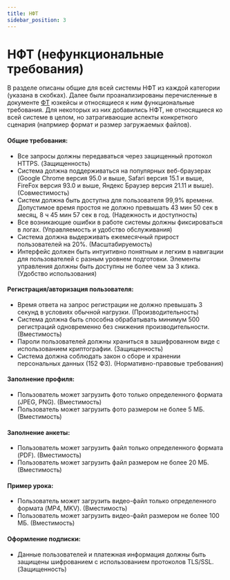 ```yaml
---
title: НФТ
sidebar_position: 3
---
```


# НФТ (нефункциональные требования)

В разделе описаны общие для всей системы НФТ из каждой категории (указана в скобках). Далее были проанализированы перечисленные в документе [ФТ](FR.md) юзкейсы и относящиеся к ним функциональные требования. Для некоторых из них добавились НФТ, не относящиеся ко всей системе в целом, но затрагивающие аспекты конкретного сценария (напрмиер формат и размер загружаемых файлов).

#### Общие требования:
- Все запросы должны передаваться через защищенный протокол HTTPS. (Защищенность)
- Система должна поддерживаться на популярных веб-браузерах (Google Chrome версия 95.0 и выше, Safari версия 15.1 и выше, FireFox версия 93.0 и выше, Яндекс Браузер версия 21.11 и выше). (Совместимость)
- Систем должна быть доступна для пользователя 99,9% времени. Допустимое время простоя не должно превышать 43 мин 50 сек в месяц, 8 ч 45 мин 57 сек в год.  (Надежность и доступность)
- Все возникающие ошибки в работе системы должны фиксироваться в логах. (Управляемость и удобство обслуживания)
- Система должна выдерживать ежемесячный прирост пользователей на 20%. (Масштабируемость)
- Интерфейс должен быть интуитивно понятным и легким в навигации для пользователей с разным уровнем подготовки. Элементы управления должны быть доступны не более чем за 3 клика. (Удобство использования)

#### Регистрация/авторизация пользователя:
- Время ответа на запрос регистрации не должно превышать 3 секунд в условиях обычной нагрузки. (Производительность)
- Система должна быть способна обрабатывать минимум 500 регистраций одновременно без снижения производительности. (Вместимость)
- Пароли пользователей должны храниться в зашифрованном виде с использованием криптографии. (Защищенность)
- Система должна соблюдать закон о сборе и хранении персональных данных (152 ФЗ). (Нормативно-правовые требования)

#### Заполнение профиля:
- Пользователь может загрузить фото только определенного формата (JPEG, PNG). (Вместимость)
- Пользователь может загрузить фото размером не более 5 МБ. (Вместимость)

#### Заполнение анкеты:
- Пользователь может загрузить файл только определенного формата (PDF). (Вместимость)
- Пользователь может загрузить файл размером не более 20 МБ. (Вместимость)

#### Пример урока:
- Пользователь может загрузить видео-файл только определенного формата (MP4, MKV). (Вместимость)
- Пользователь может загрузить видео-файл размером не более 100 МБ. (Вместимость)

#### Оформление подписки:
- Данные пользователей и платежная информация должны быть защищены шифрованием с использованием протоколов TLS/SSL. (Защищенность)


